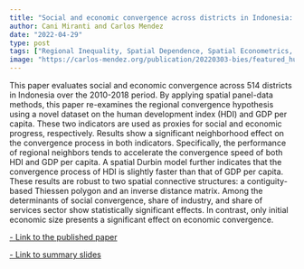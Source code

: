 ```yaml
---
title: "Social and economic convergence across districts in Indonesia: A spatial econometric approach"
author: Cani Miranti and Carlos Mendez 
date: "2022-04-29"
type: post
tags: ["Regional Inequality, Spatial Dependence, Spatial Econometrics, Convergence, Indonesia"]
image: "https://carlos-mendez.org/publication/20220303-bies/featured_hud6e0c467148e45bb03790018c3cab111_153886_720x0_resize_q75_lanczos.jpg "
---
```



This paper evaluates social and economic convergence across 514 districts in Indonesia over the 2010-2018 period. By applying spatial panel-data methods, this paper re-examines the regional convergence hypothesis using a novel dataset on the human development index (HDI) and GDP per capita. These two indicators are used as proxies for social and economic progress, respectively. Results show a significant neighborhood effect on the convergence process in both indicators. Specifically, the performance of regional neighbors tends to accelerate the convergence speed of both HDI and GDP per capita. A spatial Durbin model further indicates that the convergence process of HDI is slightly faster than that of GDP per capita. These results are robust to two spatial connective structures: a contiguity-based Thiessen polygon and an inverse distance matrix. Among the determinants of social convergence, share of industry, and share of services sector show statistically significant effects. In contrast, only initial economic size presents a significant effect on economic convergence.



[- Link to the published paper](https://www.tandfonline.com/doi/abs/10.1080/00074918.2022.2071415)

[- Link to summary slides ](https://project2019b-slides.netlify.app/)







